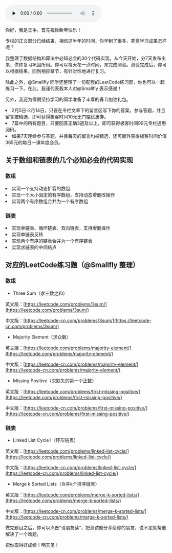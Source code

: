 <audio id="audio" title="春节7天练 | Day 1：数组和链表" controls="" preload="none"><source id="mp3" src="https://static001.geekbang.org/resource/audio/0f/f3/0f98a3b1480502c554ec85afdd703ef3.mp3"></audio>

你好，我是王争。首先祝你新年快乐！

专栏的正文部分已经结束，相信这半年的时间，你学到了很多，究竟学习成果怎样呢？

我整理了数据结构和算法中必知必会的30个代码实现，从今天开始，分7天发布出来，供你复习巩固所用。你可以每天花一点时间，来完成测验。测验完成后，你可以根据结果，回到相应章节，有针对性地进行复习。

除此之外，@Smallfly 同学还整理了一份配套的LeetCode练习题，你也可以一起练习一下。在此，我谨代表我本人对@Smallfly 表示感谢！

另外，我还为假期坚持学习的同学准备了丰厚的春节加油礼包。

<li>
2月5日-2月14日，只要在专栏文章下的留言区写下你的答案，参与答题，并且留言被精选，即可获得极客时间10元无门槛优惠券。
</li>
<li>
7篇中的所有题目，只要回答正确3道及以上，即可获得极客时间99元专栏通用阅码。
</li>
<li>
如果7天连续参与答题，并且每天的留言均被精选，还可额外获得极客时间价值365元的每日一课年度会员。
</li>

## 关于数组和链表的几个必知必会的代码实现

### 数组

<li>
实现一个支持动态扩容的数组
</li>
<li>
实现一个大小固定的有序数组，支持动态增删改操作
</li>
<li>
实现两个有序数组合并为一个有序数组
</li>

### 链表

<li>
实现单链表、循环链表、双向链表，支持增删操作
</li>
<li>
实现单链表反转
</li>
<li>
实现两个有序的链表合并为一个有序链表
</li>
<li>
实现求链表的中间结点
</li>

## 对应的LeetCode练习题（@Smallfly 整理）

### 数组

- Three Sum（求三数之和）

英文版：[https://leetcode.com/problems/3sum/](https://leetcode.com/problems/3sum/)

中文版：[https://leetcode-cn.com/problems/3sum/](https://leetcode-cn.com/problems/3sum/)

- Majority Element（求众数）

英文版：[https://leetcode.com/problems/majority-element/](https://leetcode.com/problems/majority-element/)

中文版：[https://leetcode-cn.com/problems/majority-element/](https://leetcode-cn.com/problems/majority-element/)

- Missing Positive（求缺失的第一个正数）

英文版：[https://leetcode.com/problems/first-missing-positive/](https://leetcode.com/problems/first-missing-positive/)

中文版：[https://leetcode-cn.com/problems/first-missing-positive/](https://leetcode-cn.com/problems/first-missing-positive/)

### 链表

- Linked List Cycle I（环形链表）

英文版：[https://leetcode.com/problems/linked-list-cycle/](https://leetcode.com/problems/linked-list-cycle/)

中文版：[https://leetcode-cn.com/problems/linked-list-cycle/](https://leetcode-cn.com/problems/linked-list-cycle/)

- Merge k Sorted Lists（合并k个排序链表）

英文版：[https://leetcode.com/problems/merge-k-sorted-lists/](https://leetcode.com/problems/merge-k-sorted-lists/)

中文版：[https://leetcode-cn.com/problems/merge-k-sorted-lists/](https://leetcode-cn.com/problems/merge-k-sorted-lists/)

做完题目之后，你可以点击“请朋友读”，把测试题分享给你的朋友，说不定就帮他解决了一个难题。

祝你取得好成绩！明天见！
